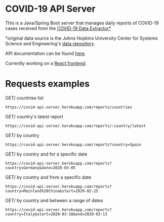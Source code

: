 # COVID-19 API Server

This is a Java/Spring Boot server that manages daily reports of COVID-19 cases received from the [COVID-19 Data Extractor*](https://github.com/GregVes/covid-19-data-extractor)

*original data source is the Johns Hopkins University Center for Systems Science and Engineering's [data repository](https://github.com/CSSEGISandData/COVID-19).

API documentation can be found [here](https://covid-api-server.herokuapp.com/swagger-ui.html#/).

Currently working on a [React frontend](https://github.com/GregVes/covid-19-reports-web-app).

# Requests examples

GET/ countries list
```
https://covid-api-server.herokuapp.com/reports/countries
```
GET/ country's latest report
```
https://covid-api-server.herokuapp.com/reports/:country/latest
```
GET/ by country
```
https://covid-api-server.herokuapp.com/reports?country=Spain
```
GET/ by country and for a specific date
```
https://covid-api-server.herokuapp.com/reports?country=Germany&date=2020-03-05
```
GET/ by country and from a specific date
```
https://covid-api-server.herokuapp.com/reports?country=Mainland%20China&start=2020-02-25
```
GET/ by country and between a range of dates
```
https://covid-api-server.herokuapp.com/reports?country=Italy&start=2020-03-10&end=2020-03-13
```
